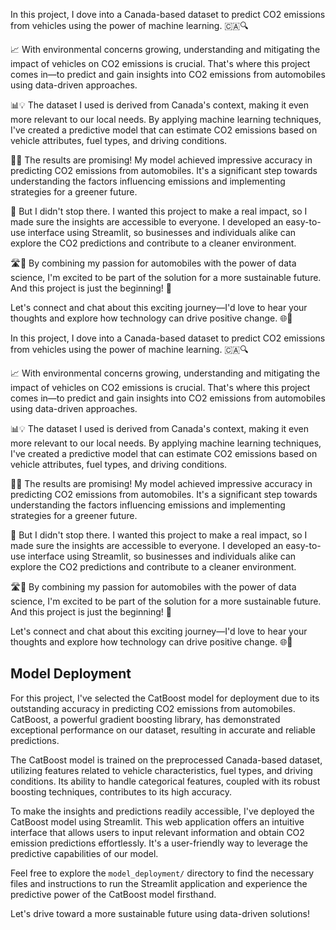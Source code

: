 In this project, I dove into a Canada-based dataset to predict CO2 emissions from vehicles using the power of machine learning. 🇨🇦🔍

📈 With environmental concerns growing, understanding and mitigating the impact of vehicles on CO2 emissions is crucial. That's where this project comes in—to predict and gain insights into CO2 emissions from automobiles using data-driven approaches.

📊💡 The dataset I used is derived from Canada's context, making it even more relevant to our local needs. By applying machine learning techniques, I've created a predictive model that can estimate CO2 emissions based on vehicle attributes, fuel types, and driving conditions.

🚗💨 The results are promising! My model achieved impressive accuracy in predicting CO2 emissions from automobiles. It's a significant step towards understanding the factors influencing emissions and implementing strategies for a greener future.

💼 But I didn't stop there. I wanted this project to make a real impact, so I made sure the insights are accessible to everyone. I developed an easy-to-use interface using Streamlit, so businesses and individuals alike can explore the CO2 predictions and contribute to a cleaner environment.

🛣️🌿 By combining my passion for automobiles with the power of data science, I'm excited to be part of the solution for a more sustainable future. And this project is just the beginning! 🌟

Let's connect and chat about this exciting journey—I'd love to hear your thoughts and explore how technology can drive positive change. 🌐🚀

In this project, I dove into a Canada-based dataset to predict CO2 emissions from vehicles using the power of machine learning. 🇨🇦🔍

📈 With environmental concerns growing, understanding and mitigating the impact of vehicles on CO2 emissions is crucial. That's where this project comes in—to predict and gain insights into CO2 emissions from automobiles using data-driven approaches.

📊💡 The dataset I used is derived from Canada's context, making it even more relevant to our local needs. By applying machine learning techniques, I've created a predictive model that can estimate CO2 emissions based on vehicle attributes, fuel types, and driving conditions.

🚗💨 The results are promising! My model achieved impressive accuracy in predicting CO2 emissions from automobiles. It's a significant step towards understanding the factors influencing emissions and implementing strategies for a greener future.

💼 But I didn't stop there. I wanted this project to make a real impact, so I made sure the insights are accessible to everyone. I developed an easy-to-use interface using Streamlit, so businesses and individuals alike can explore the CO2 predictions and contribute to a cleaner environment.

🛣️🌿 By combining my passion for automobiles with the power of data science, I'm excited to be part of the solution for a more sustainable future. And this project is just the beginning! 🌟

Let's connect and chat about this exciting journey—I'd love to hear your thoughts and explore how technology can drive positive change. 🌐🚀

## Model Deployment

For this project, I've selected the CatBoost model for deployment due to its outstanding accuracy in predicting CO2 emissions from automobiles. CatBoost, a powerful gradient boosting library, has demonstrated exceptional performance on our dataset, resulting in accurate and reliable predictions.

The CatBoost model is trained on the preprocessed Canada-based dataset, utilizing features related to vehicle characteristics, fuel types, and driving conditions. Its ability to handle categorical features, coupled with its robust boosting techniques, contributes to its high accuracy.

To make the insights and predictions readily accessible, I've deployed the CatBoost model using Streamlit. This web application offers an intuitive interface that allows users to input relevant information and obtain CO2 emission predictions effortlessly. It's a user-friendly way to leverage the predictive capabilities of our model.

Feel free to explore the `model_deployment/` directory to find the necessary files and instructions to run the Streamlit application and experience the predictive power of the CatBoost model firsthand.

Let's drive toward a more sustainable future using data-driven solutions!
